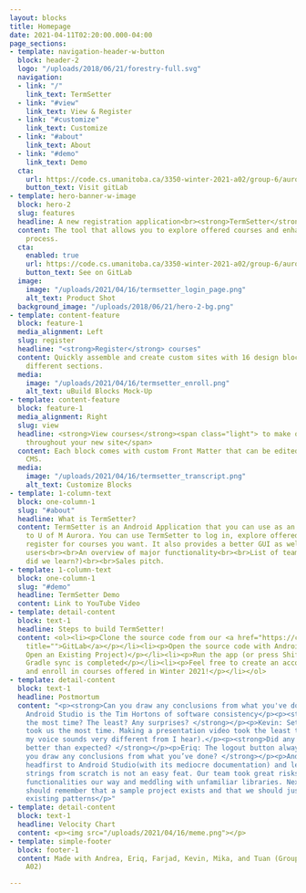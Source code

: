```yaml
---
layout: blocks
title: Homepage
date: 2021-04-11T02:20:00.000-04:00
page_sections:
- template: navigation-header-w-button
  block: header-2
  logo: "/uploads/2018/06/21/forestry-full.svg"
  navigation:
  - link: "/"
    link_text: TermSetter
  - link: "#view"
    link_text: View & Register
  - link: "#customize"
    link_text: Customize
  - link: "#about"
    link_text: About
  - link: "#demo"
    link_text: Demo
  cta:
    url: https://code.cs.umanitoba.ca/3350-winter-2021-a02/group-6/aurora-but-better-a02-group-6
    button_text: Visit gitLab
- template: hero-banner-w-image
  block: hero-2
  slug: features
  headline: A new registration application<br><strong>TermSetter</strong>
  content: The tool that allows you to explore offered courses and enhanced the registration
    process.
  cta:
    enabled: true
    url: https://code.cs.umanitoba.ca/3350-winter-2021-a02/group-6/aurora-but-better-a02-group-6
    button_text: See on GitLab
  image:
    image: "/uploads/2021/04/16/termsetter_login_page.png"
    alt_text: Product Shot
  background_image: "/uploads/2018/06/21/hero-2-bg.png"
- template: content-feature
  block: feature-1
  media_alignment: Left
  slug: register
  headline: "<strong>Register</strong> courses"
  content: Quickly assemble and create custom sites with 16 design blocks for seven
    different sections.
  media:
    image: "/uploads/2021/04/16/termsetter_enroll.png"
    alt_text: uBuild Blocks Mock-Up
- template: content-feature
  block: feature-1
  media_alignment: Right
  slug: view
  headline: <strong>View courses</strong><span class="light"> to make quick edits
    throughout your new site</span>
  content: Each block comes with custom Front Matter that can be edited in Forestry
    CMS.
  media:
    image: "/uploads/2021/04/16/termsetter_transcript.png"
    alt_text: Customize Blocks
- template: 1-column-text
  block: one-column-1
  slug: "#about"
  headline: What is TermSetter?
  content: TermSetter is an Android Application that you can use as an alternative
    to U of M Aurora. You can use TermSetter to log in, explore offered courses, and
    register for courses you want. It also provides a better GUI as well.<br><br>Vision<br><br>Intended
    users<br><br>An overview of major functionality<br><br>List of team members (what
    did we learn?)<br><br>Sales pitch.
- template: 1-column-text
  block: one-column-1
  slug: "#demo"
  headline: TermSetter Demo
  content: Link to YouTube Video
- template: detail-content
  block: text-1
  headline: Steps to build TermSetter!
  content: <ol><li><p>Clone the source code from our <a href="https://code.cs.umanitoba.ca/3350-winter-2021-a02/group-6/aurora-but-better-a02-group-6"
    title="">GitLab</a></p></li><li><p>Open the source code with Android Studio (i.e.
    Open an Existing Project)</p></li><li><p>Run the app (or press Shift + F10) after
    Gradle sync is completed</p></li><li><p>Feel free to create an account, browse
    and enroll in courses offered in Winter 2021!</p></li></ol>
- template: detail-content
  block: text-1
  headline: Postmortum
  content: "<p><strong>Can you draw any conclusions from what you've done? </strong></p><p>Mika:
    Android Studio is the Tim Hortons of software consistency</p><p><strong>What took
    the most time? The least? Any surprises? </strong></p><p>Kevin: Setting up HSQLDB
    took us the most time. Making a presentation video took the least time (and surprisingly
    my voice sounds very different from I hear).</p><p><strong>Did any features work
    better than expected? </strong></p><p>Eriq: The logout button always worked.</p><p><strong>Can
    you draw any conclusions from what you’ve done? </strong></p><p>Andrea: Diving
    headfirst to Android Studio(with its mediocre documentation) and learning the
    strings from scratch is not an easy feat. Our team took great risks implementing
    functionalities our way and meddling with unfamiliar libraries. Next time, we
    should remember that a sample project exists and that we should just copy its
    existing patterns</p>"
- template: detail-content
  block: text-1
  headline: Velocity Chart
  content: <p><img src="/uploads/2021/04/16/meme.png"></p>
- template: simple-footer
  block: footer-1
  content: Made with Andrea, Eriq, Farjad, Kevin, Mika, and Tuan (Group 6, Section
    A02)

---
```

